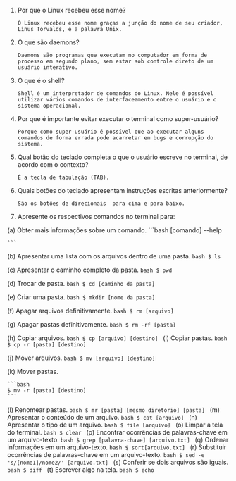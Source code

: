 1. Por que o Linux recebeu esse nome?
	```
	O Linux recebeu esse nome graças a junção do nome de seu criador, Linus Torvalds, e a palavra Unix.
	```
2. O que são daemons?
	```
	Daemons são programas que executam no computador em forma de processo em segundo plano, sem estar sob controle direto de um usuário interativo.
	```
3. O que é o shell?
	```
	Shell é um interpretador de comandos do Linux. Nele é possível utilizar vários comandos de interfaceamento entre o usuário e o sistema operacional.
	```
4. Por que é importante evitar executar o terminal como super-usuário?
	```
	Porque como super-usuário é possível que ao executar alguns comandos de forma errada pode acarretar em bugs e corrupção do sistema.
	```
5. Qual botão do teclado completa o que o usuário escreve no terminal, de acordo com o contexto?
	```
	É a tecla de tabulação (TAB).
	```
6. Quais botões do teclado apresentam instruções escritas anteriormente?
	```
	São os botões de direcionais  para cima e para baixo.
	```
7. Apresente os respectivos comandos no terminal para:

  (a) Obter mais informações sobre um comando.
   	```bash
	[comando] --help
	
	```
	
  (b) Apresentar uma lista com os arquivos dentro de uma pasta.
  	```bash
	$ ls
	```
	
  (c) Apresentar o caminho completo da pasta.
	```bash
	$ pwd
	```

  (d) Trocar de pasta.
  	```bash
	$ cd [caminho da pasta]
	```
	
  (e) Criar uma pasta.
  	```bash
	$ mkdir [nome da pasta]
	```
	
  (f) Apagar arquivos definitivamente.
  	```bash
	$ rm [arquivo]
	```
	
  (g) Apagar pastas definitivamente.
  	```bash
	$ rm -rf [pasta]
	```
	
  (h) Copiar arquivos.
  	```bash
	$ cp [arquivo] [destino]
	```
  (i) Copiar pastas.
  	```bash
	$ cp -r [pasta] [destino]
	```
	
  (j) Mover arquivos.
  	```bash
	$ mv [arquivo] [destino]
	```
	
  (k) Mover pastas.
  
  	```bash
	$ mv -r [pasta] [destino]
	```
	
  (l) Renomear pastas.
  	```bash
	$ mr [pasta] [mesmo diretório] [pasta]
	```
  (m) Apresentar o conteúdo de um arquivo.
  	```bash
	$ cat [arquivo]
	```
  (n) Apresentar o tipo de um arquivo.
	```bash
	$ file [arquivo]
	```
  (o) Limpar a tela do terminal.
  	```bash
	$ clear
	```
  (p) Encontrar ocorrências de palavras-chave em um arquivo-texto.
  	```bash
	$ grep [palavra-chave] [arquivo.txt]
	```
  (q) Ordenar informações em um arquivo-texto.
  	```bash
	$ sort[arquivo.txt]
	```
  (r) Substituir ocorrências de palavras-chave em um arquivo-texto.
  	```bash
	$ sed -e 's/[nome1]/nome2/' [arquivo.txt]
	```
  (s) Conferir se dois arquivos são iguais.
  	```bash
	$ diff
	```
  (t) Escrever algo na tela.
  	```bash
	$ echo
	```
